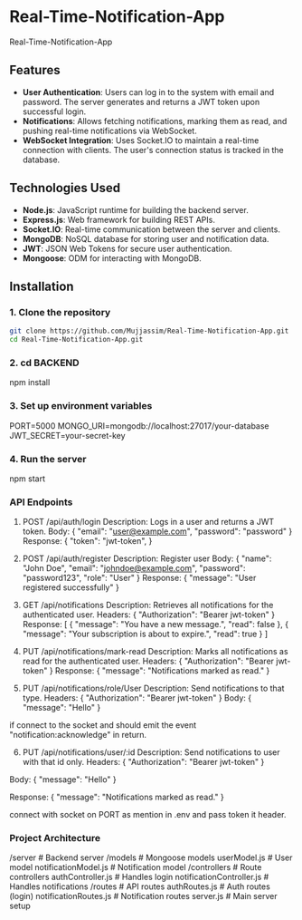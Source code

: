 # Real-Time-Notification-App
Real-Time-Notification-App


## Features

- **User Authentication**: Users can log in to the system with email and password. The server generates and returns a JWT token upon successful login.
- **Notifications**: Allows fetching notifications, marking them as read, and pushing real-time notifications via WebSocket.
- **WebSocket Integration**: Uses Socket.IO to maintain a real-time connection with clients. The user's connection status is tracked in the database.

## Technologies Used

- **Node.js**: JavaScript runtime for building the backend server.
- **Express.js**: Web framework for building REST APIs.
- **Socket.IO**: Real-time communication between the server and clients.
- **MongoDB**: NoSQL database for storing user and notification data.
- **JWT**: JSON Web Tokens for secure user authentication.
- **Mongoose**: ODM for interacting with MongoDB.

## Installation

### 1. Clone the repository

```bash
git clone https://github.com/Mujjassim/Real-Time-Notification-App.git
cd Real-Time-Notification-App.git
```
### 2. cd  BACKEND
npm install

### 3. Set up environment variables
PORT=5000
MONGO_URI=mongodb://localhost:27017/your-database
JWT_SECRET=your-secret-key

### 4. Run the server
npm start

### API Endpoints
1. POST /api/auth/login
Description: Logs in a user and returns a JWT token.
Body:
{
  "email": "user@example.com",
  "password": "password"
}
Response:
{
  "token": "jwt-token",
}

2. POST /api/auth/register
Description: Register user
Body:
{
  "name": "John Doe",
  "email": "johndoe@example.com",
  "password": "password123",
  "role": "User"
}
Response:
{
    "message": "User registered successfully"
}

3. GET /api/notifications
Description: Retrieves all notifications for the authenticated user.
Headers:
{
  "Authorization": "Bearer jwt-token"
}
Response:
[
  {
    "message": "You have a new message.",
    "read": false
  },
  {
    "message": "Your subscription is about to expire.",
    "read": true
  }
]

4. PUT /api/notifications/mark-read
Description: Marks all notifications as read for the authenticated user.
Headers:
{
  "Authorization": "Bearer jwt-token"
}
Response:
{
  "message": "Notifications marked as read."
}

5. PUT /api/notifications/role/User
Description: Send notifications to that type.
Headers:
{
  "Authorization": "Bearer jwt-token"
}
Body:
{
  "message": "Hello"
}

if connect to the socket and should emit the event 
"notification:acknowledge" in return.

6. PUT /api/notifications/user/:id
Description: Send notifications to user with that id only.
Headers:
{
  "Authorization": "Bearer jwt-token"
}

Body:
{
  "message": "Hello"
}

Response:
{
  "message": "Notifications marked as read."
}

connect with socket on PORT as mention in .env
and pass token it header.

### Project Architecture
/server                # Backend server
  /models              # Mongoose models
    userModel.js       # User model
    notificationModel.js # Notification model
  /controllers         # Route controllers
    authController.js  # Handles login
    notificationController.js # Handles notifications
  /routes              # API routes
    authRoutes.js      # Auth routes (login)
    notificationRoutes.js  # Notification routes
  server.js            # Main server setup
